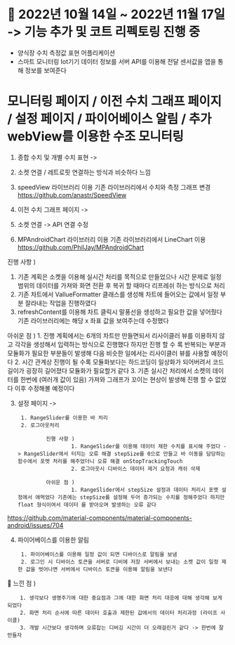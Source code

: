 # 📆 2022년 10월 14일 ~ 2022년 11월 17일 -> 기능 추가 및 코트 리펙토링 진행 중

- 양식장 수치 측정값 표현 어플리케이션
- 스마트 모니터링 Iot기기 데이터 정보를 서버 API를 이용해 전달 센서값을 앱을 통해 정보를 보여준다

# 모니터링 페이지 / 이전 수치 그래프 페이지 / 설정 페이지 / 파이어베이스 알림 / 추가 webView를 이용한 수조 모니터링

1. 종합 수치 및 개별 수치 표현 ->

1. 소켓 연결 / 레트로핏 연결하는 방식과 비슷하다 느낌
2. speedView 라이브러리 이용 기존 라이브러리에서 수치와 측정 그래프 변경
https://github.com/anastr/SpeedView




2. 이전 수치 그래프 페이지 ->

1. 소켓 연결 -> API 연결 수정 
2. MPAndroidChart 라이브러리 이용 기존 라이브러리에서 LineChart 이용  
https://github.com/PhilJay/MPAndroidChart


진행 사항 ) 
1. 기존 계획은 소켓을 이용해 실시간 처리를 목적으로 만들었으나 시간 문제로 일정 범위의 데이터를 가져와 화면 전환 후 복귀 할 때마다 리프레쉬 하는 방식으로 처리 
2. 기존 차트에서 VallueFormatter 클래스를 생성해 차트에 들어오는 값에서 일정 부분 잘라내는 작업을 진행하였다
3. refreshContent를 이용해 차트 클릭시 말풍선을 생성하고 필요한 값을 넣어줬다 기존 라이브러리에는 해당 x 좌표 값을 보여주는데 수정했다
                
아쉬운 점 )
        1. 진행 계획에서는 6개의 차트만 만들면되서 리사이클러 뷰를 이용하지 않고 각각을 생성해서 입력하는 방식으로 진행했다 하지만 진행 할 수 록 반복되는 부분과 모듈화가 필요한 부분들이 발생해 다음 비슷한 일에서는 리사이클러 뷰를 사용할 예정이다 
        2. 시간 관계상 진행이 될 수록 모듈화보다는 하드코딩이 일상화가 되어버려서 코드 길이가 굉장히 길어졌다 모듈화가 필요할거 같다
        3. 기존 실시간 처리에서 소켓의 데이터를 한번에 (여러개 값이 있음) 가져와 그래프가 꼬이는 현상이 발생해 진행 할 수 없었다 이후 수정해볼 예정이다


3. 설정 페이지 ->

        1. RangeSlider를 이용한 바 처리
        2. 로그아웃처리
        
                진행 사항 ) 
                        1. RangeSlider를 이용해 데이터 제한 수치를 표시해 주었다 -> RangeSlider에서 터지는 오류 해결 stepSize를 0으로 만들고 바 이동을 담당하는 함수에서 포멧 처리를 해주었더니 오류 해결 onStopTrackingTouch
                        2. 로그아웃시 디바이스 데이터 제거 요청과 캐쉬 삭제
                        
                아쉬운 점 ) 
                        1. RangeSlider에서 stepSize 설정과 데이터 처리시 포멧 설정에서 애먹었다 기존에는 stepSize를 설정해 두어 증가되는 수치를 정해주었다 하지만 float 형식이여서 데이터 를 받아오며 발생하는 오류 같다 
https://github.com/material-components/material-components-android/issues/704


4. 파이어베이스를 이용한 알림

        1. 파이어베이스를 이용해 일정 값이 되면 디바이스로 알림을 보냄
        2. 로그인 시 디바이스 토큰을 서버로 디비에 저장 서버에서 보내는 소켓 값이 일정 제한 값을 벗어나면 서버에서 디바이스 토큰을 이용해 알림을 보낸다



😤 느낀 점 )

        1. 생각보다 생명주기에 대한 중요점과 그에 대한 화면 처리 대응에 대해 생각해 보게 되었다
        2. 화면 처리 순서에 따른 데이터 호출과 제한된 값에서의 데이터 처리과정 (라이프 사이클)
        3. 개발 시간보다 생각하며 오류잡는 디버깅 시간이 더 오래걸린거 같다 -> 한번에 잘 만들자
                
               
 
